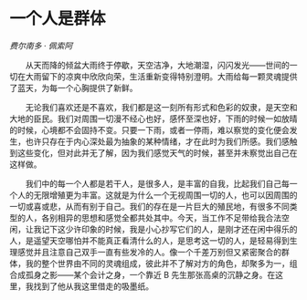 # 一个人是群体

*费尔南多 · 佩索阿*

　　从天而降的倾盆大雨终于停歇，天空洁净，大地潮湿，闪闪发光——世间的一切在大雨留下的凉爽中欣欣向荣，生活重新变得特别澄明。大雨给每一颗灵魂提供了蓝天，为每一个心胸提供了新鲜。

　　无论我们喜欢还是不喜欢，我们都是这一刻所有形式和色彩的奴隶，是天空和大地的臣民。我们对周围一切漫不经心也好，感怀至深也好，下雨的时候一如放晴的时候，心境都不会固持不变。只要一下雨，或者一停雨，难以察觉的变化便会发生，也许只存在于内心深处最为抽象的某种情绪，才在此时为我们所感。我们感触到这些变化，但对此并无了解，因为我们感觉天气的时候，甚至并未察觉出自己在这样做。

　　我们中的每一个人都是若干人，是很多人，是丰富的自我，比起我们自己每一个人的无限增殖更为丰富。这就是为什么一个无视周围一切的人，也可以因周围的一切或喜或悲，从而有别于自己。我们的存在是一片巨大的殖民地，有很多不同类型的人，各别相异的思想和感觉全都共处其中。今天，当工作不足带给我合法空闲，让我记下这少许印象的时候，我是小心抄写它们的人，是刚才还在闲中得乐的人，是遥望天空哪怕并不能真正看清什么的人，是思考这一切的人，是轻易得到生理感觉并且注意自己双手一直有些发冷的人。像一个千差万别但又紧密聚合的群体，我的整个世界由不同的灵魂组成，彼此并不了解对方的角色，却聚多为一，组合成孤身之影——某个会计之身，一个靠近 B 先生那张高桌的沉静之身。在这里，我找到了他从我这里借走的吸墨纸。